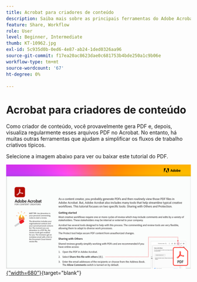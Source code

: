 ```yaml
---
title: Acrobat para criadores de conteúdo
description: Saiba mais sobre as principais ferramentas do Adobe Acrobat que ajudam a otimizar os fluxos de trabalho criativos
feature: Share, Workflow
role: User
level: Beginner, Intermediate
thumb: KT-10962.jpg
exl-id: 5c935d0b-0ed6-4e87-ab24-1ded0326aa96
source-git-commit: f17ea20ac8623dae0c681753b4bde250a1c9b06e
workflow-type: tm+mt
source-wordcount: '67'
ht-degree: 0%

---
```


# Acrobat para criadores de conteúdo

Como criador de conteúdo, você provavelmente gera PDF e, depois, visualiza regularmente esses arquivos PDF no Acrobat. No entanto, há muitas outras ferramentas que ajudam a simplificar os fluxos de trabalho criativos típicos.

Selecione a imagem abaixo para ver ou baixar este tutorial do PDF.

[![Primeira imagem de página do tutorial](assets/Acrobatforcontentcreators.png){”width=680”}](assets/Acrobat-for-Content-Creators.pdf){target="blank"}
